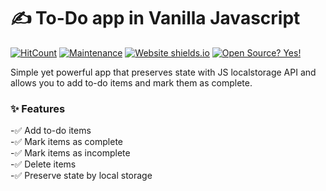 # ✍️ To-Do app in Vanilla Javascript

[![HitCount](http://hits.dwyl.com/SujalShah3234/minimal-to-do-app-preserve-state.svg)](http://hits.dwyl.com/SujalShah3234/minimal-to-do-app-preserve-state)
[![Maintenance](https://img.shields.io/badge/Maintained%3F-yes-green.svg)](https://GitHub.com/Naereen/StrapDown.js/graphs/commit-activity)
[![Website shields.io](https://img.shields.io/website-up-down-green-red/http/shields.io.svg)](http://shields.io/)
[![Open Source? Yes!](https://badgen.net/badge/Open%20Source%20%3F/Yes%21/blue?icon=github)](https://github.com/Naereen/badges/)

Simple yet powerful app that preserves state with JS localstorage API and allows you to add to-do items and mark them as complete.

### ✨ Features

-✅ Add to-do items<br>
-✅ Mark items as complete<br>
-✅ Mark items as incomplete<br>
-✅ Delete items<br>
-✅ Preserve state by local storage<br>
